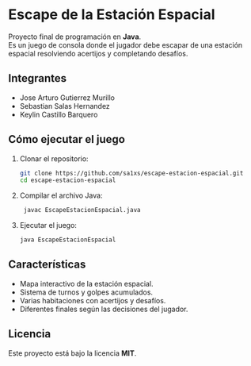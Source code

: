 # Escape de la Estación Espacial

Proyecto final de programación en **Java**.  
Es un juego de consola donde el jugador debe escapar de una estación espacial resolviendo acertijos y completando desafíos.

## Integrantes
- Jose Arturo Gutierrez Murillo  
- Sebastian Salas Hernandez  
- Keylin Castillo Barquero  

## Cómo ejecutar el juego
1. Clonar el repositorio:
   ```bash
   git clone https://github.com/sa1xs/escape-estacion-espacial.git
   cd escape-estacion-espacial
2. Compilar el archivo Java:
   ```bash
    javac EscapeEstacionEspacial.java
4. Ejecutar el juego:
    ```bash
    java EscapeEstacionEspacial

## Características
- Mapa interactivo de la estación espacial.  
- Sistema de turnos y golpes acumulados.  
- Varias habitaciones con acertijos y desafíos.  
- Diferentes finales según las decisiones del jugador.  

## Licencia
Este proyecto está bajo la licencia **MIT**.


